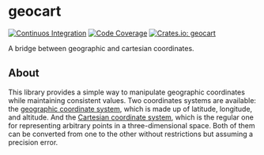 # geocart

[![Continuos Integration](https://github.com/hectormrc/geocart/actions/workflows/ci.yml/badge.svg?branch=main)](https://github.com/hectormrc/geocart/actions/workflows/ci.yml)
[![Code Coverage](https://codecov.io/github/hectormrc/geocart/coverage.svg?branch=main&token=)](https://codecov.io/gh/hectormrc/geocart)
[![Crates.io: geocart](https://img.shields.io/crates/v/geocart.svg)](https://crates.io/crates/geocart)

A bridge between geographic and cartesian coordinates.

## About
This library provides a simple way to manipulate geographic coordinates while maintaining consistent values. Two coordinates systems are available: the [geographic coordinate system](https://en.wikipedia.org/wiki/Geographic_coordinate_system), which is made up of latitude, longitude, and altitude. And the [Cartesian coordinate system](https://en.wikipedia.org/wiki/Cartesian_coordinate_system), which is the regular one for representing arbitrary points in a three-dimensional space. Both of them can be converted from one to the other without restrictions but assuming a precision error.
